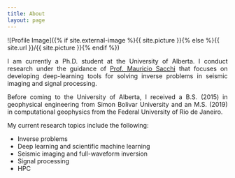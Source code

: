 ```yaml
---
title: About
layout: page
---
```

![Profile Image]({% if site.external-image %}{{ site.picture }}{% else %}{{ site.url }}/{{ site.picture }}{% endif %})


<p align="justify">I am currently a Ph.D. student at the University of Alberta. I conduct research under the guidance of <a href="https://sites.ualberta.ca/~msacchi/">Prof. Mauricio Sacchi</a> that focuses on developing deep-learning tools for solving inverse problems in seismic imaging and signal processing.</p>

<p align="justify">Before coming to the University of Alberta, I received a B.S. (2015) in geophysical engineering from Simon Bolivar University and an M.S. (2019) in computational geophysics from the Federal University of Rio de Janeiro.</p>

<!-- <h2>Research interests</h2> -->
<p align="justify"> My current research topics include the following:
<ul class="research_topics-list">
	<li>Inverse problems</li>
	<li>Deep learning and scientific machine learning</li>
	<li>Seismic imaging and full-waveform inversion</li>
	<li>Signal processing</li>
	<li>HPC</li>
</ul>
</p>

<!-- <h2>Projects</h2>

<ul>
	<li><a href="https://github.com/">Lorem Lorem</a></li>
	<li><a href="https://github.com/">Ipsum Dolor</a></li>
	<li><a href="https://github.com/">Dolor Lorem</a></li>
</ul> -->
